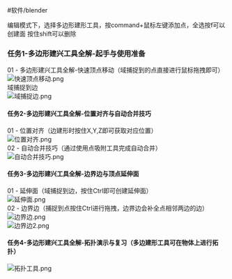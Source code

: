 #软件/blender 

编辑模式下，选择多边形建形工具，按command+鼠标左键添加点，全选按f可以创建面
按住shift可以删除
### 任务1-多边形建兴工具全解-起手与使用准备

01 - 多边形建兴工具全解-快速顶点移动（域捕捉到的点直接进行鼠标拖拽即可）  
![快速顶点移动.png](https://img.blendermagic.cn/admin/d71a05b4-0bf2-40d4-a7d8-f2076f6d4741.png)  
域捕捉到边  
![域捕捉边.png](https://img.blendermagic.cn/admin/cfb46ef3-0b03-4938-ba39-2389c9dc6bf8.png)

#### 任务2-多边形建兴工具全解-位置对齐与自动合并技巧

01 - 位置对齐（边建形时按住X,Y,Z即可获取对应位置）  
![位置对齐.png](https://img.blendermagic.cn/admin/fe47c1e2-518a-4cf3-b9de-1bfe05298057.png)  
02 - 自动合并技巧（通过使用点吸附工具完成自动合并）  
![自动合并技巧.png](https://img.blendermagic.cn/admin/86534b70-7762-485c-a046-3b6a1179ab99.png)

#### 任务3-多边形建兴工具全解-边界边与顶点延伸面

01 - 延伸面（域捕捉到边，按住Ctrl即可创建延伸面）  
![延伸面.png](https://img.blendermagic.cn/admin/5bc2b5d8-eed1-4c3b-a103-569f40c28913.png)  
02 - 边界边（捕捉到点按住Ctrl进行拖拽，边界边会补全点相邻两边的边）  
![边界边.png](https://img.blendermagic.cn/admin/2ec6f596-c0ae-44e1-932b-3a4618f0296b.png)  
![边界边2.png](https://img.blendermagic.cn/admin/ab48e57e-9ad1-4abc-b9f5-d011ccc78c86.png)

#### 任务4-多边形建兴工具全解-拓扑演示与复习（多边建形工具可在物体上进行拓扑）

![拓扑工具.png](https://img.blendermagic.cn/admin/9b2db428-f89a-4c9c-bda8-8aaf03b033de.png)